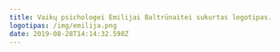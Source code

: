 ```yaml
---
title: Vaikų psichologei Emilijai Baltrūnaitei sukurtas logotipas.
logotipas: /img/emilija.png
date: 2019-08-28T14:14:32.598Z
---
```


